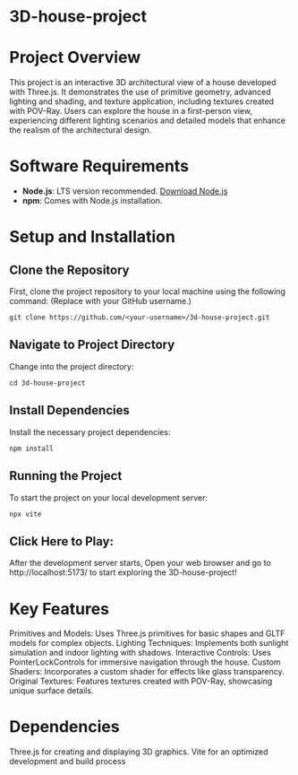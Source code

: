 # 3D-house-project
# Project Overview
 This project is an interactive 3D architectural view of a house developed with Three.js. It demonstrates the use of primitive geometry, advanced lighting and shading, and texture application, including textures created with POV-Ray. Users can explore the house in a first-person view, experiencing different lighting scenarios and detailed models that enhance the realism of the architectural design.

# Software Requirements
- **Node.js**: LTS version recommended. [Download Node.js](https://nodejs.org/)
- **npm**: Comes with Node.js installation.

# Setup and Installation

## Clone the Repository

First, clone the project repository to your local machine using the following command: (Replace <your-username> with your GitHub username.)
    
    git clone https://github.com/<your-username>/3d-house-project.git
    

## Navigate to Project Directory

Change into the project directory:

    cd 3d-house-project

## Install Dependencies

Install the necessary project dependencies:
   
    npm install

## Running the Project

To start the project on your local development server:

    npx vite

## Click Here to Play: 

After the development server starts, Open your web browser and go to http://localhost:5173/ to start exploring the 3D-house-project!

# Key Features
Primitives and Models: Uses Three.js primitives for basic shapes and GLTF models for complex objects.
Lighting Techniques: Implements both sunlight simulation and indoor lighting with shadows.
Interactive Controls: Uses PointerLockControls for immersive navigation through the house.
Custom Shaders: Incorporates a custom shader for effects like glass transparency.
Original Textures: Features textures created with POV-Ray, showcasing unique surface details.

# Dependencies
Three.js for creating and displaying 3D graphics.
Vite for an optimized development and build process
